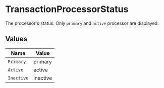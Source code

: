 # TransactionProcessorStatus

The processor's status. Only `primary` and `active` processor are displayed.


## Values

| Name       | Value      |
| ---------- | ---------- |
| `Primary`  | primary    |
| `Active`   | active     |
| `Inactive` | inactive   |